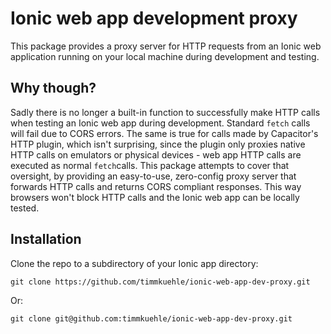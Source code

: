 # Ionic web app development proxy

This package provides a proxy server for HTTP requests from an Ionic web application running on your local machine during development and testing.

## Why though?

Sadly there is no longer a built-in function to successfully make HTTP calls when testing an Ionic web app during development. Standard `fetch` calls will fail due to CORS errors. The same is true for calls made by Capacitor's HTTP plugin, which isn't surprising, since the plugin only proxies native HTTP calls on emulators or physical devices - web app HTTP calls are executed as normal `fetch`calls.
This package attempts to cover that oversight, by providing an easy-to-use, zero-config proxy server that forwards HTTP calls and returns CORS compliant responses. This way browsers won't block HTTP calls and the Ionic web app can be locally tested.

## Installation

Clone the repo to a subdirectory of your Ionic app directory:

```shell
git clone https://github.com/timmkuehle/ionic-web-app-dev-proxy.git
```

Or:

```shell
git clone git@github.com:timmkuehle/ionic-web-app-dev-proxy.git
```
